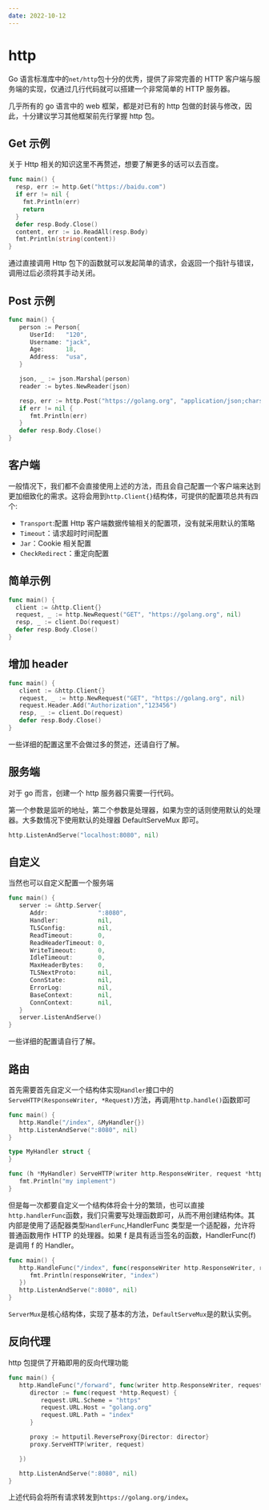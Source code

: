 ```yaml
---
date: 2022-10-12
---
```


# http

Go 语言标准库中的`net/http`包十分的优秀，提供了非常完善的 HTTP 客户端与服务端的实现，仅通过几行代码就可以搭建一个非常简单的 HTTP 服务器。

几乎所有的 go 语言中的 web 框架，都是对已有的 http 包做的封装与修改，因此，十分建议学习其他框架前先行掌握 http 包。

## Get 示例

关于 Http 相关的知识这里不再赘述，想要了解更多的话可以去百度。

```go
func main() {
  resp, err := http.Get("https://baidu.com")
  if err != nil {
    fmt.Println(err)
    return
  }
  defer resp.Body.Close()
  content, err := io.ReadAll(resp.Body)
  fmt.Println(string(content))
}
```

通过直接调用 Http 包下的函数就可以发起简单的请求，会返回一个指针与错误，调用过后必须将其手动关闭。

## Post 示例

```go
func main() {
   person := Person{
      UserId:   "120",
      Username: "jack",
      Age:      18,
      Address:  "usa",
   }

   json, _ := json.Marshal(person)
   reader := bytes.NewReader(json)

   resp, err := http.Post("https://golang.org", "application/json;charset=utf-8", reader)
   if err != nil {
      fmt.Println(err)
   }
   defer resp.Body.Close()
}
```

## 客户端

一般情况下，我们都不会直接使用上述的方法，而且会自己配置一个客户端来达到更加细致化的需求。这将会用到`http.Client{}`结构体，可提供的配置项总共有四个:

- `Transport`:配置 Http 客户端数据传输相关的配置项，没有就采用默认的策略
- `Timeout`：请求超时时间配置
- `Jar`：Cookie 相关配置
- `CheckRedirect`：重定向配置

## **简单示例**

```go
func main() {
  client := &http.Client{}
  request, _ := http.NewRequest("GET", "https://golang.org", nil)
  resp, _ := client.Do(request)
  defer resp.Body.Close()
}
```

## **增加 header**

```go
func main() {
   client := &http.Client{}
   request, _ := http.NewRequest("GET", "https://golang.org", nil)
   request.Header.Add("Authorization","123456")
   resp, _ := client.Do(request)
   defer resp.Body.Close()
}
```

一些详细的配置这里不会做过多的赘述，还请自行了解。

## 服务端

对于 go 而言，创建一个 http 服务器只需要一行代码。

第一个参数是监听的地址，第二个参数是处理器，如果为空的话则使用默认的处理器。大多数情况下使用默认的处理器 DefaultServeMux 即可。

```go
http.ListenAndServe("localhost:8080", nil)
```

## **自定义**

当然也可以自定义配置一个服务端

```go
func main() {
   server := &http.Server{
      Addr:              ":8080",
      Handler:           nil,
      TLSConfig:         nil,
      ReadTimeout:       0,
      ReadHeaderTimeout: 0,
      WriteTimeout:      0,
      IdleTimeout:       0,
      MaxHeaderBytes:    0,
      TLSNextProto:      nil,
      ConnState:         nil,
      ErrorLog:          nil,
      BaseContext:       nil,
      ConnContext:       nil,
   }
   server.ListenAndServe()
}
```

一些详细的配置请自行了解。

## **路由**

首先需要首先自定义一个结构体实现`Handler`接口中的`ServeHTTP(ResponseWriter, *Request)`方法，再调用`http.handle()`函数即可

```go
func main() {
   http.Handle("/index", &MyHandler{})
   http.ListenAndServe(":8080", nil)
}

type MyHandler struct {
}

func (h *MyHandler) ServeHTTP(writer http.ResponseWriter, request *http.Request) {
   fmt.Println("my implement")
}
```

但是每一次都要自定义一个结构体将会十分的繁琐，也可以直接`http.handlerFunc`函数，我们只需要写处理函数即可，从而不用创建结构体。其内部是使用了适配器类型`HandlerFunc`,HandlerFunc 类型是一个适配器，允许将普通函数用作 HTTP 的处理器。如果 f 是具有适当签名的函数，HandlerFunc(f)是调用 f 的 Handler。

```go
func main() {
   http.HandleFunc("/index", func(responseWriter http.ResponseWriter, request *http.Request) {
      fmt.Println(responseWriter, "index")
   })
   http.ListenAndServe(":8080", nil)
}
```

`ServerMux`是核心结构体，实现了基本的方法，`DefaultServeMux`是的默认实例。

## **反向代理**

http 包提供了开箱即用的反向代理功能

```go
func main() {
   http.HandleFunc("/forward", func(writer http.ResponseWriter, request *http.Request) {
      director := func(request *http.Request) {
         request.URL.Scheme = "https"
         request.URL.Host = "golang.org"
         request.URL.Path = "index"
      }

      proxy := httputil.ReverseProxy{Director: director}
      proxy.ServeHTTP(writer, request)

   })

   http.ListenAndServe(":8080", nil)
}
```

上述代码会将所有请求转发到`https://golang.org/index`。
